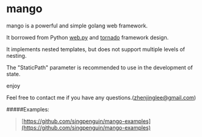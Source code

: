 mango
=====

mango is a powerful and simple golang web framework.

It borrowed from Python [web.py](https://github.com/webpy/webpy) and [tornado](https://github.com/tornadoweb/tornado) framework design.

It implements nested templates, but does not support multiple levels of nesting.

The "StaticPath" parameter is recommended to use in the development of state.

enjoy

Feel free to contact me if you have any questions.(zhenjinglee@gmail.com)

#####Examples:

>[https://github.com/singpenguin/mango-examples](https://github.com/singpenguin/mango-examples)
